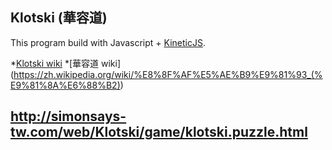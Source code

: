 ## Klotski (華容道)

This program build with Javascript + [KineticJS](http://kineticjs.com).

*[Klotski wiki](https://en.wikipedia.org/wiki/Klotski)
*[華容道 wiki] (https://zh.wikipedia.org/wiki/%E8%8F%AF%E5%AE%B9%E9%81%93_(%E9%81%8A%E6%88%B2))

<a target="_blank" href="Play Klotski game online">http://simonsays-tw.com/web/Klotski/game/klotski.puzzle.html</a>
------------------------------------

